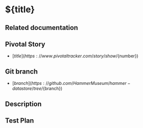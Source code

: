 <!-- Generate a new file using -->
<!-- sed -e "s/\${title}/My story/" -e "s/\${number}/156128780/" -e "s/\${branch}/`git_current_branch`/g" template.md | tee "`git_current_branch`.md" -->

# ${title}

## Related documentation

## Pivotal Story

* [${title}](https://www.pivotaltracker.com/story/show/${number})

## Git branch

* [${branch}](https://github.com/HammerMuseum/hammer-datastore/tree/${branch})

## Description

## Test Plan
